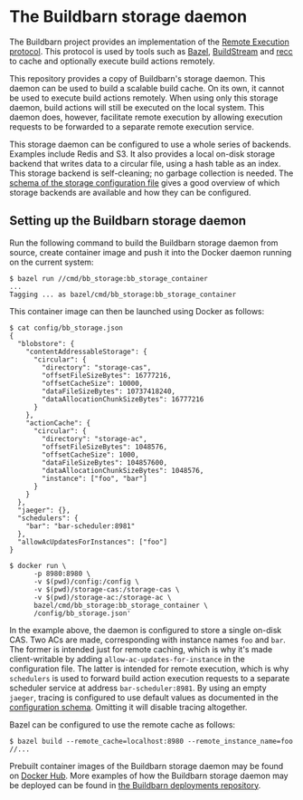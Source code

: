 # The Buildbarn storage daemon

The Buildbarn project provides an implementation of the
[Remote Execution protocol](https://github.com/bazelbuild/remote-apis).
This protocol is used by tools such as [Bazel](https://bazel.build/),
[BuildStream](https://wiki.gnome.org/Projects/BuildStream/) and
[recc](https://gitlab.com/bloomberg/recc) to cache and optionally
execute build actions remotely.

This repository provides a copy of Buildbarn's storage daemon. This
daemon can be used to build a scalable build cache. On its own, it
cannot be used to execute build actions remotely. When using only this
storage daemon, build actions will still be executed on the local
system. This daemon does, however, facilitate remote execution by
allowing execution requests to be forwarded to a separate remote
execution service.

This storage daemon can be configured to use a whole series of backends.
Examples include Redis and S3. It also provides a local on-disk storage
backend that writes data to a circular file, using a hash table as an
index. This storage backend is self-cleaning; no garbage collection is
needed. The [schema of the storage configuration file](https://github.com/buildbarn/bb-storage/blob/master/pkg/proto/configuration/bb_storage/bb_storage.proto)
gives a good overview of which storage backends are available and how
they can be configured.

## Setting up the Buildbarn storage daemon

Run the following command to build the Buildbarn storage daemon from
source, create container image and push it into the Docker daemon
running on the current system:

```
$ bazel run //cmd/bb_storage:bb_storage_container
...
Tagging ... as bazel/cmd/bb_storage:bb_storage_container
```

This container image can then be launched using Docker as follows:

```
$ cat config/bb_storage.json
{
  "blobstore": {
    "contentAddressableStorage": {
      "circular": {
        "directory": "storage-cas",
        "offsetFileSizeBytes": 16777216,
        "offsetCacheSize": 10000,
        "dataFileSizeBytes": 10737418240,
        "dataAllocationChunkSizeBytes": 16777216
      }
    },
    "actionCache": {
      "circular": {
        "directory": "storage-ac",
        "offsetFileSizeBytes": 1048576,
        "offsetCacheSize": 1000,
        "dataFileSizeBytes": 104857600,
        "dataAllocationChunkSizeBytes": 1048576,
        "instance": ["foo", "bar"]
      }
    }
  },
  "jaeger": {},
  "schedulers": {
    "bar": "bar-scheduler:8981"
  },
  "allowAcUpdatesForInstances": ["foo"]
}

$ docker run \
      -p 8980:8980 \
      -v $(pwd)/config:/config \
      -v $(pwd)/storage-cas:/storage-cas \
      -v $(pwd)/storage-ac:/storage-ac \
      bazel/cmd/bb_storage:bb_storage_container \
      /config/bb_storage.json'
```

In the example above, the daemon is configured to store a single on-disk
CAS. Two ACs are made, corresponding with instance names `foo` and
`bar`. The former is intended just for remote caching, which is why it's
made client-writable by adding `allow-ac-updates-for-instance` in the
configuration file. The latter is intended for remote execution, which
is why `schedulers` is used to forward build action execution requests
to a separate scheduler service at address `bar-scheduler:8981`. By
using an empty `jaeger`, tracing is configured to use default values
as documented in the [configuration schema](https://github.com/buildbarn/bb-storage/blob/master/pkg/proto/configuration/bb_storage/bb_storage.proto).
Omitting it will disable tracing altogether.

Bazel can be configured to use the remote cache as follows:

```
$ bazel build --remote_cache=localhost:8980 --remote_instance_name=foo //...
```

Prebuilt container images of the Buildbarn storage daemon may be found
on [Docker Hub](https://hub.docker.com/r/buildbarn/bb-storage). More
examples of how the Buildbarn storage daemon may be deployed can be
found in [the Buildbarn deployments repository](https://github.com/buildbarn/bb-deployments).
